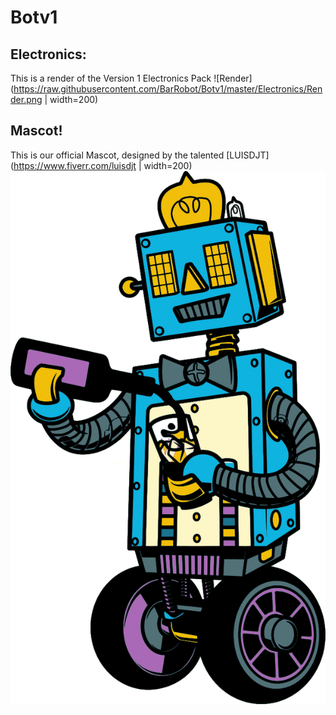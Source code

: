 # Botv1


## Electronics:
This is a render of the Version 1 Electronics Pack 
![Render](https://raw.githubusercontent.com/BarRobot/Botv1/master/Electronics/Render.png | width=200)

## Mascot! 
This is our official Mascot, designed by the talented [LUISDJT](https://www.fiverr.com/luisdjt | width=200)
![Logo](https://raw.githubusercontent.com/BarRobot/Botv1/master/Artwork/Logo.png)
